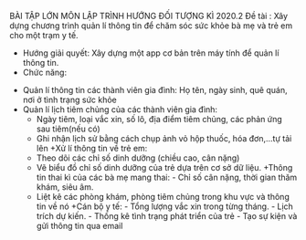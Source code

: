 BÀI TẬP LỚN MÔN LẬP TRÌNH HƯỚNG ĐỐI TƯỢNG KÌ 2020.2 
                                                                                                                                                                       Đề tài  : Xây dựng chương trình quản lí thông tin để chăm sóc sức khỏe bà mẹ và trẻ em cho một trạm y tế.
-	Hướng giải quyết: Xây dựng một app cơ bản trên máy tính để quản lí  thông tin. 
-	Chức năng: 
+ Quản lí thông tin các thành viên gia đình: Họ tên, ngày sinh, quê quán, nơi ở tình trạng sức khỏe 
+ Quản lí lịch tiêm chủng của các thành viên gia đình:
   -  Ngày tiêm, loại vắc xin, số lô, địa điểm tiêm chủng, các phản ứng sau tiêm(nếu có)
   -  Ghi nhận lịch sử bằng cách chụp ảnh vỏ hộp thuốc, hóa đơn,...tự tải lên
+Xử lí thông tin về trẻ em:
   - Theo dõi các chỉ số dinh dưỡng (chiều cao, cân nặng)
   - Vẽ biểu đồ chỉ số dinh dưỡng của trẻ dựa trên cơ sở dữ liệu.
+Thông tin thai kì của các bà mẹ mang thai:
             -  Chỉ số cân nặng, thời gian thăm khám, siêu âm.
   -  Liệt kê các phòng khám, phòng tiêm chủng trong khu vực và thông tin về nó 
+Cán bộ y tế:
             -  Tổng lượng vắc xin trong từng tháng.
             -  Lịch trích dự kiến.
             -  Thống kê tình trạng phát triển của trẻ
             -  Tạo sự kiện và gửi thông tin qua email

